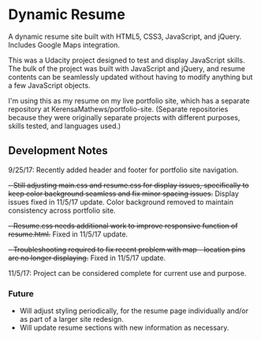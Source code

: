 # Dynamic Resume

A dynamic resume site built with HTML5, CSS3, JavaScript, and jQuery. Includes Google Maps integration.

This was a Udacity project designed to test and display JavaScript skills. The bulk of the project was built with JavaScript and jQuery, and resume contents can be seamlessly updated without having to modify anything but a few JavaScript objects.

I'm using this as my resume on my live portfolio site, which has a separate repository at KerensaMathews/portfolio-site. (Separate repositories because they were originally separate projects with different purposes, skills tested, and languages used.) 

## Development Notes

9/25/17: Recently added header and footer for portfolio site navigation. 

~~- Still adjusting main.css and resume.css for display issues, specifically to keep color background seamless and fix minor spacing issues.~~
Display issues fixed in 11/5/17 update. Color background removed to maintain consistency across portfolio site.

~~- Resume.css needs additional work to improve responsive function of resume.html.~~
Fixed in 11/5/17 update.

~~- Troubleshooting required to fix recent problem with map - location pins are no longer displaying.~~
Fixed in 11/5/17 update.

11/5/17: Project can be considered complete for current use and purpose.

### Future

- Will adjust styling periodically, for the resume page individually and/or as part of a larger site redesign. 
- Will update resume sections with new information as necessary.
